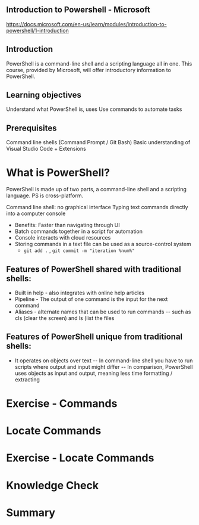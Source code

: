 ## Introduction to Powershell - Microsoft

https://docs.microsoft.com/en-us/learn/modules/introduction-to-powershell/1-introduction

## Introduction

PowerShell is a command-line shell and a scripting language all in one.
This course, provided by Microsoft, will offer introductory information to PowerShell. 

## Learning objectives

Understand what PowerShell is, uses 
Use commands to automate tasks 

## Prerequisites 
Command line shells (Command Prompt / Git Bash)
Basic understanding of Visual Studio Code + Extensions 

# What is PowerShell?

PowerShell is made up of two parts, a command-line shell and a scripting language.
PS is cross-platform. 

Command line shell: no graphical interface 
Typing text commands directly into a computer console
- Benefits: Faster than navigating through UI 
- Batch commands together in a script for automation
- Console interacts with cloud resources 
- Storing commands in a text file can be used as a source-control system
  - `git add .` , `git commit -m "iteration %num%"` 

## Features of PowerShell shared with traditional shells:
- Built in help - also integrates with online help articles
- Pipeline - The output of one command is the input for the next command
- Aliases - alternate names that can be used to run commands 
-- such as cls (clear the screen) and ls (list the files

## Features of PowerShell unique from traditional shells:
- It operates on objects over text
-- In command-line shell you have to run scripts where output and input might differ
-- In comparison, PowerShell uses objects as input and output, meaning less time formatting / extracting 

# Exercise - Commands 

# Locate Commands 

# Exercise - Locate Commands

# Knowledge Check 

# Summary